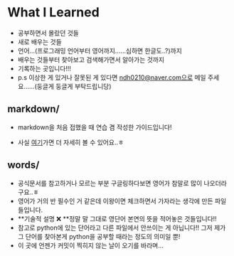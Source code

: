 # What I Learned

- 공부하면서 몰랐던 것들
- 새로 배우는 것들
- 언어...(프로그래밍 언어부터 영어까지......심하면 한글도..?)까지
- 배우는 것들부터 찾아보고 검색해가면서 알아가는 것까지
- 기록하는 곳입니다!!!
- p.s 이상한 게 있거나 잘못된 게 있다면 ndh0210@naver.com으로 메일 주세요......(둥글게 둥글게 부탁드립니당)





## markdown/

- markdown을 처음 접했을 때 연습 겸 작성한 가이드입니다!

- 사실 [여기](https://www.markdownguide.org/cheat-sheet)가면 더 자세히 볼 수 있어요..ㅎ





## words/

- 공식문서를 참고하거나 모르는 부분 구글링하다보면 영어가 참말로 많이 나오더라구요..ㅎ
- 영어가 거의 반 필수인 거 같은데 이왕이면 체크하면서 가자라는 생각에 만든 파일들입니다.
- **기술적 설명 ❌ **정말 말 그대로 영단어 본연의 뜻을 적어놓은 것들입니다!!
- 참고로 python에 있는 단어라고 다른 파일에서 안쓰이는 게 아닙니다!! 그저 제가 그 단어를 찾아본게 python을 공부할 때라는 정도의 의미일 뿐!
- 이 곳에 언젠가 커밋이 찍히지 않는 날이 오기를 바라며...
